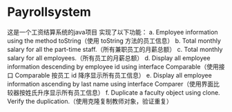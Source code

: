 # Payrollsystem
这是一个工资结算系统的java项目
实现了以下功能：
a. Employee information using the method toString（使用 toString 方法的员工信息）
b. Total monthly salary for all the part-time staff.（所有兼职员工的月薪总额）
c. Total monthly salary for all employees.（所有员工的月薪总额）
d. Display all employee information descending by employee id using interface Comparable（使用接口 Comparable 按员工 id 降序显示所有员工信息）
e. Display all employee information ascending by last name using interface Comparer（使用界面比较器按姓氏升序显示所有员工信息）
f. Duplicate a faculty object using clone. Verify the duplication.（使用克隆复制教师对象，验证重复）
